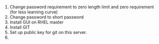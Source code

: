 1. Change password requirement to zero length limit and zero requirement (for less learning curve)
1. Change password to short password
2. Install GUI on RHEL master
3. Install GIT
3. Set up public key for git on this server.
3. 